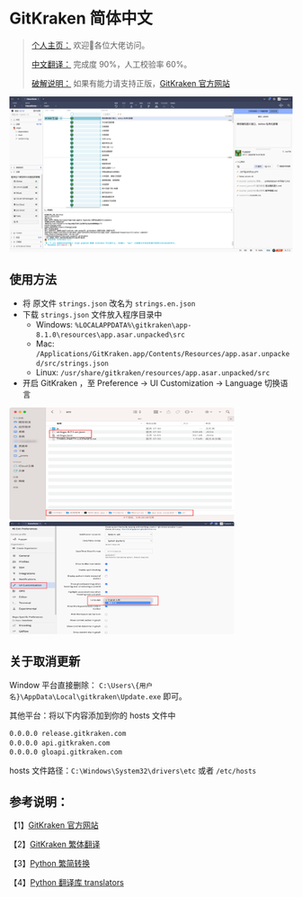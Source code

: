 # GitKraken 简体中文

> [个人主页：](https://pupper.cn) 欢迎👏各位大佬访问。
> 
> [中文翻译：](https://pupper.cn/posts/26ce11d3.html) 完成度 90%，人工校验率 60%。
> 
> [破解说明：](https://pupper.cn/posts/ebfb7201.html) 如果有能力请支持正版，[GitKraken 官方网站](https://www.gitkraken.com/) 

![image-20211108180142739](https://github.com/Pupper0601/GitKraken-zh/blob/main/image/iShot_2023-08-17_11.21.31.png)

## 使用方法

-   将 原文件 `strings.json` 改名为 `strings.en.json`
-   下载 `strings.json` 文件放入程序目录中
    -   Windows: `%LOCALAPPDATA%\gitkraken\app-8.1.0\resources\app.asar.unpacked\src`
    -   Mac: `/Applications/GitKraken.app/Contents/Resources/app.asar.unpacked/src/strings.json`
    -   Linux: `/usr/share/gitkraken/resources/app.asar.unpacked/src`
-   开启 GitKraken ，至 Preference -> UI Customization -> Language 切换语言
  
<img src="https://github.com/Pupper0601/GitKraken-zh/blob/main/image/iShot_2023-08-17_11.23.26.png" width="400" height="200">
<img src="https://github.com/Pupper0601/GitKraken-zh/blob/main/image/iShot_2023-08-17_11.20.32.png" width="400" height="200">

## 关于取消更新
Window 平台直接删除： `C:\Users\{用户名}\AppData\Local\gitkraken\Update.exe` 即可。

其他平台：将以下内容添加到你的 hosts 文件中
```sh
0.0.0.0 release.gitkraken.com
0.0.0.0 api.gitkraken.com
0.0.0.0 gloapi.gitkraken.com
```
hosts 文件路径：`C:\Windows\System32\drivers\etc`  或者  `/etc/hosts`

## 参考说明：
【1】[GitKraken 官方网站](https://www.gitkraken.com/) 

【2】[GitKraken 繁体翻译](https://github.com/rogeraabbccdd/GitKraken-zh-tw) 

【3】[Python 繁简转换](https://github.com/gumblex/zhconv) 

【4】[Python 翻译库 translators](https://github.com/UlionTse/translators#supported-translation-services)
